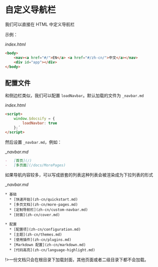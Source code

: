 # 自定义导航栏

我们可以直接在 HTML 中定义导航栏

示例：

_index.html_

```html
<body>
    <nav><a href="#/">EN</a> <a href="#/zh-cn/">中文</a></nav>
    <div id="app"></div>
</body>
```

## 配置文件

和侧边栏类似，我们可以配置 `loadNavbar`。默认加载的文件为 `_navbar.md`

_index.html_

```html
<script>
    window.$docsify = {
        loadNavbar: true
    };´
</script>
```

然后设置 `_navbar.md`，例如：

\__navbar.md_

```markdown
-   [首页](/)
-   [多页面](/docs/MorePages)
```

如果导航内容较多，可以写成嵌套的列表这种列表会被渲染成为下拉列表的形式

\__navbar.md_

```markedown
* 基础
  * [快速开始](zh-cn/quickstart.md)
  * [多页文档](zh-cn/more-pages.md)
  * [定制导航栏](zh-cn/custom-navbar.md)
  * [封面](zh-cn/cover.md)

* 配置
  * [配置项](zh-cn/configuration.md)
  * [主题](zh-cn/themes.md)
  * [使用插件](zh-cn/plugins.md)
  * [Markdown 配置](zh-cn/markdown.md)
  * [代码高亮](zh-cn/language-highlight.md)
```

!>一份文档只会在根目录下加载封面，其他页面或者二级目录下都不会加载。
